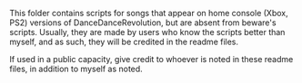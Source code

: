 This folder contains scripts for songs that appear on home console (Xbox, PS2) versions of DanceDanceRevolution, but are absent from beware's scripts. Usually, they are made by users who know the scripts better than myself, and as such, they will be credited in the readme files.

If used in a public capacity, give credit to whoever is noted in these readme files, in addition to myself as noted.